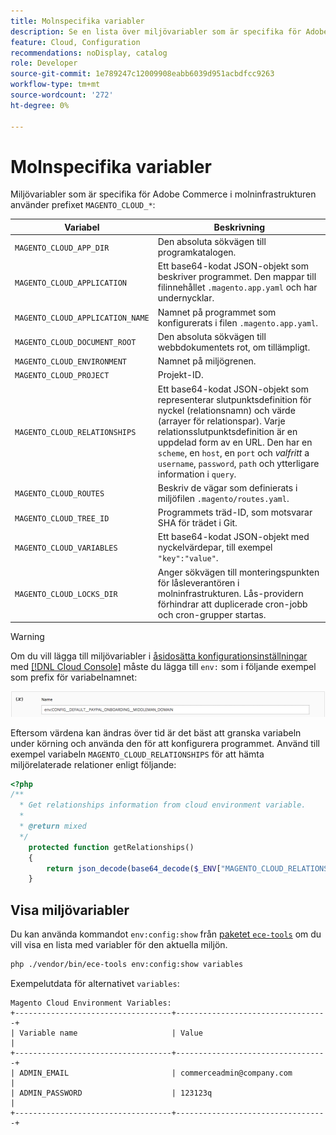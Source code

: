 ```yaml
---
title: Molnspecifika variabler
description: Se en lista över miljövariabler som är specifika för Adobe Commerce om molninfrastruktur.
feature: Cloud, Configuration
recommendations: noDisplay, catalog
role: Developer
source-git-commit: 1e789247c12009908eabb6039d951acbdfcc9263
workflow-type: tm+mt
source-wordcount: '272'
ht-degree: 0%

---
```


# Molnspecifika variabler

Miljövariabler som är specifika för Adobe Commerce i molninfrastrukturen använder prefixet `MAGENTO_CLOUD_*`:

| Variabel | Beskrivning |
| -------- | --------------- |
| `MAGENTO_CLOUD_APP_DIR` | Den absoluta sökvägen till programkatalogen. |
| `MAGENTO_CLOUD_APPLICATION` | Ett base64-kodat JSON-objekt som beskriver programmet. Den mappar till filinnehållet `.magento.app.yaml` och har undernycklar. |
| `MAGENTO_CLOUD_APPLICATION_NAME` | Namnet på programmet som konfigurerats i filen `.magento.app.yaml`. |
| `MAGENTO_CLOUD_DOCUMENT_ROOT` | Den absoluta sökvägen till webbdokumentets rot, om tillämpligt. |
| `MAGENTO_CLOUD_ENVIRONMENT` | Namnet på miljögrenen. |
| `MAGENTO_CLOUD_PROJECT` | Projekt-ID. |
| `MAGENTO_CLOUD_RELATIONSHIPS` | Ett base64-kodat JSON-objekt som representerar slutpunktsdefinition för nyckel (relationsnamn) och värde (arrayer för relationspar). Varje relationsslutpunktsdefinition är en uppdelad form av en URL. Den har en `scheme`, en `host`, en `port` och _valfritt_ a `username`, `password`, `path` och ytterligare information i `query`. |
| `MAGENTO_CLOUD_ROUTES` | Beskriv de vägar som definierats i miljöfilen `.magento/routes.yaml`. |
| `MAGENTO_CLOUD_TREE_ID` | Programmets träd-ID, som motsvarar SHA för trädet i Git. |
| `MAGENTO_CLOUD_VARIABLES` | Ett base64-kodat JSON-objekt med nyckelvärdepar, till exempel `"key":"value"`. |
| `MAGENTO_CLOUD_LOCKS_DIR` | Anger sökvägen till monteringspunkten för låsleverantören i molninfrastrukturen. Lås-providern förhindrar att duplicerade cron-jobb och cron-grupper startas. |

>[!WARNING]
>
>Om du vill lägga till miljövariabler i [åsidosätta konfigurationsinställningar](https://experienceleague.adobe.com/docs/commerce-operations/configuration-guide/paths/override-config-settings.html?lang=sv-SE) med [[!DNL Cloud Console]](../project/overview.md) måste du lägga till `env:` som i följande exempel som prefix för variabelnamnet:
>
>![Exempel på miljövariabel](../../assets/set-env-variable-ui.png)

Eftersom värdena kan ändras över tid är det bäst att granska variabeln under körning och använda den för att konfigurera programmet. Använd till exempel variabeln `MAGENTO_CLOUD_RELATIONSHIPS` för att hämta miljörelaterade relationer enligt följande:

```php
<?php
/**
  * Get relationships information from cloud environment variable.
  *
  * @return mixed
  */
    protected function getRelationships()
    {
        return json_decode(base64_decode($_ENV["MAGENTO_CLOUD_RELATIONSHIPS"]), true);
    }
```

## Visa miljövariabler

Du kan använda kommandot `env:config:show` från [paketet `ece-tools`](../dev-tools/package-overview.md) om du vill visa en lista med variabler för den aktuella miljön.

```bash
php ./vendor/bin/ece-tools env:config:show variables
```

Exempelutdata för alternativet `variables`:

```
Magento Cloud Environment Variables:
+-----------------------------------+----------------------------------+
| Variable name                     | Value                            |
+-----------------------------------+----------------------------------+
| ADMIN_EMAIL                       | commerceadmin@company.com        |
| ADMIN_PASSWORD                    | 123123q                          |
+-----------------------------------+----------------------------------+
```
